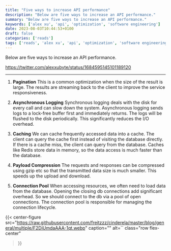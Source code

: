```yaml
---
title: "Five ways to increase API performance"
description: "Below are five ways to increase an API performance."
summary: "Below are five ways to increase an API performance."
keywords: ['alex xu', 'api', 'optimization', 'software engineering']
date: 2023-08-03T10:44:53+0100
draft: false
categories: ['reads']
tags: ['reads', 'alex xu', 'api', 'optimization', 'software engineering']
---
```


Below are five ways to increase an API performance.

https://twitter.com/alexxubyte/status/1684595145101189120

---





1. **Pagination**
This is a common optimization when the size of the result is large. The results are streaming back to the client to improve the service responsiveness.

2. **Asynchronous Logging**
Synchronous logging deals with the disk for every call and can slow down the system. Asynchronous logging sends logs to a lock-free buffer first and immediately returns. The logs will be flushed to the disk periodically. This significantly reduces the I/O overhead.

3. **Caching**
We can cache frequently accessed data into a cache. The client can query the cache first instead of visiting the database directly. If there is a cache miss, the client can query from the database. Caches like Redis store data in memory, so the data access is much faster than the database.

4. **Payload Compression**
The requests and responses can be compressed using gzip etc so that the transmitted data size is much smaller. This speeds up the upload and download.

5. **Connection Pool**
When accessing resources, we often need to load data from the database. Opening the closing db connections add significant overhead. So we should connect to the db via a pool of open connections. The connection pool is responsible for managing the connection lifecycle.

{{< center-figure
    src="https://raw.githubusercontent.com/freitzzz/cinderela/master/blog/general/multiple/F2DiUmdaAAA-1qt.webp"
    caption=""
    alt=``
    class="row flex-center"
>}}